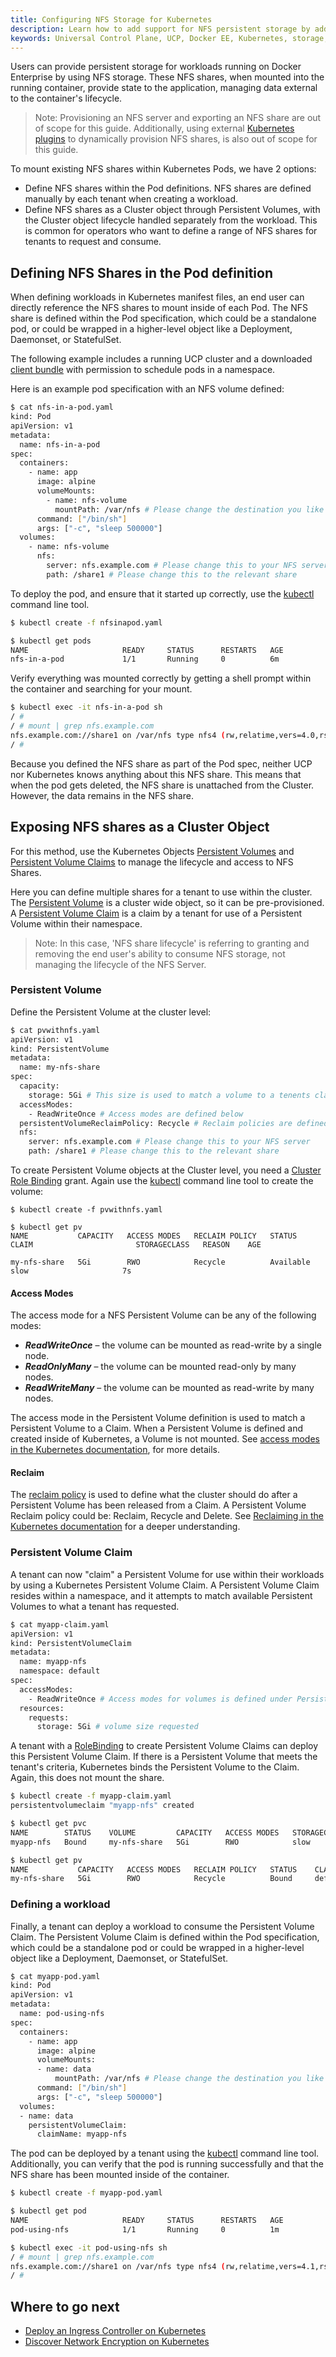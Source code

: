 ```yaml
---
title: Configuring NFS Storage for Kubernetes
description: Learn how to add support for NFS persistent storage by adding a default storage class.
keywords: Universal Control Plane, UCP, Docker EE, Kubernetes, storage, volume
---
```


Users can provide persistent storage for workloads running on Docker Enterprise
by using NFS storage. These NFS shares, when mounted into the running container,
provide state to the application, managing data external to the container's
lifecycle.

> Note: Provisioning an NFS server and exporting an NFS share are out of scope
> for this guide. Additionally, using external [Kubernetes
> plugins](https://github.com/kubernetes-incubator/external-storage/tree/master/nfs)
> to dynamically provision NFS shares, is also out of scope for this guide.

To mount existing NFS shares within Kubernetes Pods, we have 2 options:
 - Define NFS shares within the Pod definitions. NFS shares are defined
   manually by each tenant when creating a workload.
 - Define NFS shares as a Cluster object through Persistent Volumes, with
   the Cluster object lifecycle handled separately from the workload. This is common for
   operators who want to define a range of NFS shares for tenants to request and
   consume.

## Defining NFS Shares in the Pod definition

When defining workloads in Kubernetes manifest files, an end user can directly
reference the NFS shares to mount inside of each Pod. The NFS share is defined
within the Pod specification, which could be a standalone pod, or could be
wrapped in a higher-level object like a Deployment, Daemonset, or StatefulSet.

The following example includes a running UCP cluster and a downloaded
[client bundle](../../user-access/cli/#download-client-certificates) with
permission to schedule pods in a namespace.

Here is an example pod specification with an NFS volume defined:

```bash
$ cat nfs-in-a-pod.yaml
kind: Pod
apiVersion: v1
metadata:
  name: nfs-in-a-pod
spec:
  containers:
    - name: app
      image: alpine
      volumeMounts:
        - name: nfs-volume
          mountPath: /var/nfs # Please change the destination you like the share to be mounted too
      command: ["/bin/sh"]
      args: ["-c", "sleep 500000"]
  volumes:
    - name: nfs-volume
      nfs:
        server: nfs.example.com # Please change this to your NFS server
        path: /share1 # Please change this to the relevant share
```

To deploy the pod, and ensure that it started up correctly, use the [kubectl](../../user-access/kubectl/) command line tool.

```bash
$ kubectl create -f nfsinapod.yaml

$ kubectl get pods
NAME                     READY     STATUS      RESTARTS   AGE
nfs-in-a-pod             1/1       Running     0          6m
```

Verify everything was mounted correctly by getting a shell prompt
within the container and searching for your mount.

```bash
$ kubectl exec -it nfs-in-a-pod sh
/ #
/ # mount | grep nfs.example.com
nfs.example.com://share1 on /var/nfs type nfs4 (rw,relatime,vers=4.0,rsize=262144,wsize=262144,namlen=255,hard,proto=tcp,timeo=600,retrans=2,sec=sys,clientaddr=172.31.42.23,local_lock=none,addr=nfs.example.com)
/ #
```

Because you defined the NFS share as part of the Pod spec, neither UCP nor Kubernetes
knows anything about this NFS share. This means that when the pod gets
deleted, the NFS share is unattached from the Cluster. However, the data remains in the NFS share.

## Exposing NFS shares as a Cluster Object

For this method, use the Kubernetes Objects [Persistent
Volumes](https://kubernetes.io/docs/concepts/storage/persistent-volumes/#persistent-volumes)
and [Persistent Volume
Claims](https://kubernetes.io/docs/concepts/storage/persistent-volumes/#persistentvolumeclaims)
to manage the lifecycle and access to NFS Shares.

Here you can define multiple shares for a tenant to use within the
cluster. The [Persistent
Volume](https://kubernetes.io/docs/concepts/storage/persistent-volumes/#persistent-volumes)
is a cluster wide object, so it can be pre-provisioned. A
[Persistent Volume
Claim](https://kubernetes.io/docs/concepts/storage/persistent-volumes/#persistentvolumeclaims)
is a claim by a tenant for use of a Persistent Volume within their namespace.

> Note: In this case, 'NFS share lifecycle' is referring to granting and removing the
> end user's ability to consume NFS storage, not managing the lifecycle
> of the NFS Server.

### Persistent Volume

Define the Persistent Volume at the cluster level:

```bash
$ cat pvwithnfs.yaml
apiVersion: v1
kind: PersistentVolume
metadata:
  name: my-nfs-share
spec:
  capacity:
    storage: 5Gi # This size is used to match a volume to a tenents claim
  accessModes:
    - ReadWriteOnce # Access modes are defined below
  persistentVolumeReclaimPolicy: Recycle # Reclaim policies are defined below
  nfs:
    server: nfs.example.com # Please change this to your NFS server
    path: /share1 # Please change this to the relevant share
```

To create Persistent Volume objects at the Cluster level, you need a [Cluster
Role
Binding](https://kubernetes.io/docs/reference/access-authn-authz/rbac/#rolebinding-and-clusterrolebinding)
grant. Again use the [kubectl](../../user-access/kubectl/) command line tool to create the
volume:

```
$ kubectl create -f pvwithnfs.yaml

$ kubectl get pv
NAME           CAPACITY   ACCESS MODES   RECLAIM POLICY   STATUS      CLAIM                       STORAGECLASS   REASON    AGE

my-nfs-share   5Gi        RWO            Recycle          Available                               slow                     7s
```

#### Access Modes

The access mode for a NFS Persistent Volume can be any of the following modes:

- ***ReadWriteOnce*** – the volume can be mounted as read-write by a single node.
- ***ReadOnlyMany*** – the volume can be mounted read-only by many nodes.
- ***ReadWriteMany*** – the volume can be mounted as read-write by many nodes.

The access mode in the Persistent Volume definition is used to match a
Persistent Volume to a Claim. When a Persistent Volume is defined and created
inside of Kubernetes, a Volume is not mounted. See [access
modes in the Kubernetes documentation](https://kubernetes.io/docs/concepts/storage/persistent-volumes/#access-modes),
for more details.

#### Reclaim

The [reclaim
policy](https://kubernetes.io/docs/concepts/storage/persistent-volumes/#reclaiming)
is used to define what the cluster should do after a Persistent Volume has been
released from a Claim. A Persistent Volume Reclaim policy could be: Reclaim,
Recycle and Delete. See [Reclaiming in the Kubernetes
documentation](https://kubernetes.io/docs/concepts/storage/persistent-volumes/#reclaiming)
for a deeper understanding.

### Persistent Volume Claim

A tenant can now "claim" a Persistent Volume for use within their workloads
by using a Kubernetes Persistent Volume Claim. A Persistent Volume Claim resides within a namespace,
and it attempts to match available Persistent Volumes
to what a tenant has requested.

``` bash
$ cat myapp-claim.yaml
apiVersion: v1
kind: PersistentVolumeClaim
metadata:
  name: myapp-nfs
  namespace: default
spec:
  accessModes:
    - ReadWriteOnce # Access modes for volumes is defined under Persistent Volumes
  resources:
    requests:
      storage: 5Gi # volume size requested
```

A tenant with a
[RoleBinding](https://kubernetes.io/docs/reference/access-authn-authz/rbac/#rolebinding-and-clusterrolebinding)
to create Persistent Volume Claims can deploy this Persistent
Volume Claim. If there is a Persistent Volume that meets the tenant's
criteria, Kubernetes binds the Persistent Volume to the Claim. Again, this does not mount the share.

```bash
$ kubectl create -f myapp-claim.yaml
persistentvolumeclaim "myapp-nfs" created

$ kubectl get pvc
NAME        STATUS    VOLUME         CAPACITY   ACCESS MODES   STORAGECLASS   AGE
myapp-nfs   Bound     my-nfs-share   5Gi        RWO            slow           2s

$ kubectl get pv
NAME           CAPACITY   ACCESS MODES   RECLAIM POLICY   STATUS    CLAIM                       STORAGECLASS   REASON    AGE
my-nfs-share   5Gi        RWO            Recycle          Bound     default/myapp-nfs           slow                     4m
```

### Defining a workload

Finally, a tenant can deploy a workload to consume the Persistent Volume Claim.
The Persistent Volume Claim is defined within the Pod specification, which could
be a standalone pod or could be wrapped in a higher-level object like a
Deployment, Daemonset, or StatefulSet.

```bash
$ cat myapp-pod.yaml
kind: Pod
apiVersion: v1
metadata:
  name: pod-using-nfs
spec:
  containers:
    - name: app
      image: alpine
      volumeMounts:
      - name: data
          mountPath: /var/nfs # Please change the destination you like the share to be mounted too
      command: ["/bin/sh"]
      args: ["-c", "sleep 500000"]
  volumes:
  - name: data
    persistentVolumeClaim:
      claimName: myapp-nfs
```

The pod can be deployed by a tenant using the
[kubectl](../../user-access/kubectl/) command line tool. Additionally, you can
verify that the pod is running successfully and that the NFS share has been mounted
inside of the container.

```bash
$ kubectl create -f myapp-pod.yaml

$ kubectl get pod
NAME                     READY     STATUS      RESTARTS   AGE
pod-using-nfs            1/1       Running     0          1m

$ kubectl exec -it pod-using-nfs sh
/ # mount | grep nfs.example.com
nfs.example.com://share1 on /var/nfs type nfs4 (rw,relatime,vers=4.1,rsize=262144,wsize=262144,namlen=255,hard,proto=tcp,timeo=600,retrans=2,sec=sys,clientaddr=172.31.42.23,local_lock=none,addr=nfs.example.com)
/ #
```

## Where to go next

- [Deploy an Ingress Controller on Kubernetes](/ee/ucp/kubernetes/layer-7-routing/)
- [Discover Network Encryption on Kubernetes](/ee/ucp/kubernetes/kubernetes-network-encryption/)
